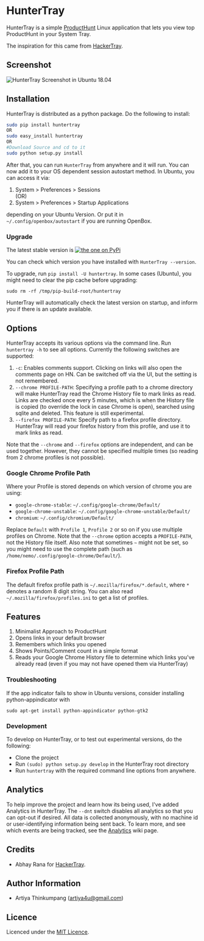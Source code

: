 HunterTray
==========

HunterTray is a simple [ProductHunt](https://www.producthunt.com/) Linux application
that lets you view top ProductHunt in your System Tray.

The inspiration for this came from [HackerTray](https://github.com/captn3m0/HunterTray/).

## Screenshot

![HunterTray Screenshot in Ubuntu 18.04](https://imgur.com/JeFmnVq.png)

## Installation
HunterTray is distributed as a python package. Do the following to install:

``` sh
sudo pip install huntertray
OR
sudo easy_install huntertray
OR
#Download Source and cd to it
sudo python setup.py install
```

After that, you can run `HunterTray` from anywhere and it will run. You can
now add it to your OS dependent session autostart method. In Ubuntu, you can
access it via: 

1. System > Preferences > Sessions  
(OR)
2. System > Preferences > Startup Applications 

depending on your Ubuntu Version. Or put it in `~/.config/openbox/autostart` 
if you are running OpenBox.

### Upgrade
The latest stable version is [![the one on PyPi](https://pypip.in/v/huntertray/badge.png)](https://pypi.python.org/pypi/huntertray/)

You can check which version you have installed with `HunterTray --version`.

To upgrade, run `pip install -U huntertray`. In some cases (Ubuntu), you might
need to clear the pip cache before upgrading:

`sudo rm -rf /tmp/pip-build-root/huntertray`

HunterTray will automatically check the latest version on startup, and inform you if there is an update available.

## Options
HunterTray accepts its various options via the command line. Run `huntertray -h` to see all options. Currently the following switches are supported:

1. `-c`: Enables comments support. Clicking on links will also open the comments page on HN. Can be switched off via the UI, but the setting is not remembered.
2. `--chrome PROFILE-PATH`: Specifying a profile path to a chrome directory will make HunterTray read the Chrome History file to mark links as read. Links are checked once every 5 minutes, which is when the History file is copied (to override the lock in case Chrome is open), searched using sqlite and deleted. This feature is still experimental.
3. `--firefox PROFILE-PATH`: Specify path to a firefox profile directory. HunterTray will read your firefox history from this profile, and use it to mark links as read.

Note that the `--chrome` and `--firefox` options are independent, and can be used together. However, they cannot be specified multiple times (so reading from 2 chrome profiles is not possible).


### Google Chrome Profile Path

Where your Profile is stored depends on which version of chrome you are using:

- `google-chrome-stable`: `~/.config/google-chrome/Default/`
- `google-chrome-unstable`: `~/.config/google-chrome-unstable/Default/`
- `chromium`: `~/.config/chromium/Default/`

Replace `Default` with `Profile 1`, `Profile 2` or so on if you use multiple profiles on Chrome. Note that the `--chrome` option accepts a `PROFILE-PATH`, not the History file itself. Also note that sometimes `~` might not be set, so you might need to use the complete path (such as `/home/nemo/.config/google-chrome/Default/`).

### Firefox Profile Path
The default firefox profile path is `~/.mozilla/firefox/*.default`, where `*` denotes a random 8 digit string. You can also read `~/.mozilla/firefox/profiles.ini` to get a list of profiles.

## Features
1. Minimalist Approach to ProductHunt
2. Opens links in your default browser
3. Remembers which links you opened
4. Shows Points/Comment count in a simple format
5. Reads your Google Chrome History file to determine which links you've already read (even if you may not have opened them via HunterTray)

### Troubleshooting

If the app indicator fails to show in Ubuntu versions, consider installing 
python-appindicator with

`sudo apt-get install python-appindicator python-gtk2`

### Development

To develop on HunterTray, or to test out experimental versions, do the following:

- Clone the project
- Run `(sudo) python setup.py develop` in the HunterTray root directory
- Run `huntertray` with the required command line options from anywhere.

## Analytics
To help improve the project and learn how its being used, I've added Analytics in HunterTray. The `--dnt` switch disables all analytics so that you can opt-out if desired. All data is collected anonymously, with no machine id or user-identifying information being sent back. To learn more, and see which events are being tracked, see the [Analytics](https://github.com/captn3m0/HunterTray/wiki/Analytics) wiki page.

## Credits

- Abhay Rana for [HackerTray](https://github.com/captn3m0/hackertray/).

## Author Information
- Artiya Thinkumpang (<artiya4u@gmail.com>)

## Licence
Licenced under the [MIT Licence](http://nemo.mit-license.org/).

